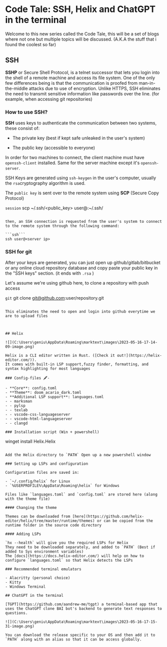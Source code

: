 # Code Tale: SSH, Helix and ChatGPT in the terminal

Welcome to this new series called the Code Tale, this will be a set of blogs where not one but multiple topics will be discussed. (A.K.A the stuff that i found the coolest so far)



## SSH

**SSHP** or Secure Shell Protocol, is a telnet successor that lets you login into the shell of a remote machine and access its file system. One of the only few differences being is that the communication is proofed from man-in-the-middle attacks due to use of encryption. Unlike HTTPS, SSH eliminates the need to transmit sensitive information like passwords over the line. (for example, when accessing git repositories)

### How to use SSH?

**SSH** uses keys to authenticate the communication between two systems, these consist of: 

+ The private key (best if kept safe unleaked in the user's system)

+ The public key (accessible to everyone)

In order for two machines to connect, the client machine must have `openssh-client` installed. Same for the server machine except it's `openssh-server`.

SSH Keys are generated using `ssh-keygen` in the user's computer,  usually the `rsa`cryptography algorithm is used.

The `public key` is sent over to the remote system using **SCP** (Secure Copy Protocol) 

```session```
scp ~/.ssh/<public_key> user@<server ip>:~/.ssh/<new public_key_name> 
```

then, an SSH connection is requested from the user's system to connect to the remote system through the following command: 

```ssh```
ssh user@<server ip> 
```

### SSH for git

After your keys are generated, you can just open up github/gitlab/bitbucket or any online cloud repository database and copy paste your public key in the "SSH keys" section. (it ends with `.rsa` )

Let's assume we're using github here, to clone a repository with push access

```git``` 
git clone git@github.com:user/repository.git
```

This eliminates the need to open and login into github everytime we are to upload files



## Helix

![](C:\Users\geniu\AppData\Roaming\marktext\images\2023-05-16-17-14-09-image.png)

Helix is a CLI editor written in Rust. ([Check it out!](https://helix-editor.com/)).
It comes with built-in LSP support,fuzzy finder, formatting, and syntax highlighting for most languages

### Config-files 🖋️-

- **Core**: config.toml
- **Theme**: doom_acario_dark.toml
- **Additional LSP support**: languages.toml
- - marksman
- - pylsp
- - texlab
- - vscode-css-languageserver
- - vscode-html-languageserver
- - clangd

### Installation script (Win + powershell)

```
winget install Helix.Helix
```

Add the Helix directory to `PATH` Open up a new powershell window

### Setting up LSPs and configuration

Configuration files are saved in:

- `~/.config/helix` for Linux
- `%USERPROFILE%\AppData\Roaming\helix` for Windows

Files like `languages.toml` and `config.toml` are stored here (along with the theme file)

#### Changing the theme

Themes can be downloaded from [here](https://github.com/helix-editor/helix/tree/master/runtime/themes) or can be copied from the runtime folder in the source code directory

#### Adding LSPs

`hx --health` will give you the required LSPs for Helix
They need to be downloaded separately, and added to `PATH` (Best if added to Sys environment variables)
The [docs](https://docs.helix-editor.com/) will help on how to configure `languages.toml` so that Helix detects the LSPs

### Recommended terminal emulators

- Alacritty (personal choice)
- Kitty
- Windows Terminal

## ChatGPT in the terminal

[TGPT](https://github.com/aandrew-me/tgpt) a terminal-based app that uses the ChatGPT clone BAI bot's backend to generate text responses to questions. 

![](C:\Users\geniu\AppData\Roaming\marktext\images\2023-05-16-17-15-31-image.png)

You can download the release specific to your OS and then add it to `PATH` along with an alias so that it can be access globally. 


